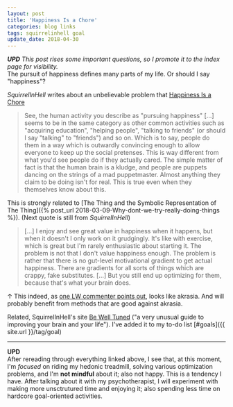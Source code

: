 ```yaml
---
layout: post
title: 'Happiness Is a Chore'
categories: blog links
tags: squirrelinhell goal
update_date: 2018-04-30
---
```


_**UPD** This post rises some important questions, so I promote it to the index page for visibility._  
The pursuit of happiness defines many parts of my life. Or should I say "happiness"?

_SquirrelInHell_ writes about an unbelievable problem that [Happiness Is a Chore](https://squirrelinhell.blogspot.se/2017/12/happiness-is-chore.html)   


> See, the human activity you describe as "pursuing happiness" [...] seems to be in the same category as other common activities such as "acquiring education", "helping people", "talking to friends" (or should I say "talking" to "friends") and so on. Which is to say, people do them in a way which is outwardly convincing enough to allow everyone to keep up the social pretenses. This is way different from what you'd see people do if they actually cared. The simple matter of fact is that the human brain is a kludge, and people are puppets dancing on the strings of a mad puppetmaster. Almost anything they claim to be doing isn't for real. This is true even when they themselves know about this. 


This is strongly related to [The Thing and the Symbolic Representation of The Thing]({% post_url 2018-03-09-Why-dont-we-try-really-doing-things %}). (Next quote is still from _SquirrelInHell_)


 > [...] I enjoy and see great value in happiness when it happens, but when it doesn't I only work on it grudgingly. It's like with exercise, which is great but I'm rarely enthusiastic about starting it. The problem is not that I don't value happiness enough. The problem is rather that there is no gut-level motivational gradient to get actual happiness. There are gradients for all sorts of things which are crappy, fake substitutes. [...] But you still end up optimizing for them, because that's what your brain does.

↑ This indeed, as [one LW commenter points out](https://www.lesswrong.com/posts/3Hkpttb6WsJwr5WdF/happiness-is-a-chore#BP2j9rDHr9SqMjDh9), looks like akrasia. And will probably benefit from methods that are good against akrasia.  

Related, SquirrelInHell's site [Be Well Tuned](http://bewelltuned.com/) ("a very unusual guide to improving your brain and your life"). I've added it to my to-do list [#goals]({{ site.url }}/tag/goal)  

-----

**UPD**  
After rereading through everything linked above, I see that, at this moment, I'm _focused_ on riding my hedonic treadmill, solving various optimization problems, and I'm **not mindful** about it; also not happy. This is a tendency I have. After talking about it with my psychotherapist, I will experiment with making more unsctrutured time and enjoying it; also spending less time on hardcore goal-oriented activities.